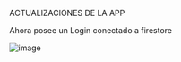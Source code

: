 ACTUALIZACIONES DE LA APP

Ahora posee un Login conectado a firestore


![image](https://github.com/user-attachments/assets/428ef178-8220-4ba2-acdb-51cd56175945)
